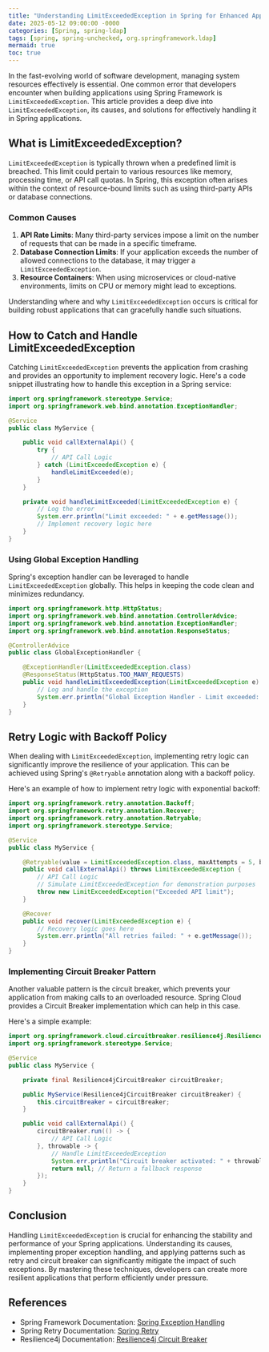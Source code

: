 ```yaml
---
title: "Understanding LimitExceededException in Spring for Enhanced Application Performance"
date: 2025-05-12 09:00:00 -0000
categories: [Spring, spring-ldap]
tags: [spring, spring-unchecked, org.springframework.ldap]
mermaid: true
toc: true
---
```



In the fast-evolving world of software development, managing system resources effectively is essential. One common error that developers encounter when building applications using Spring Framework is `LimitExceededException`. This article provides a deep dive into `LimitExceededException`, its causes, and solutions for effectively handling it in Spring applications.

## What is LimitExceededException?

`LimitExceededException` is typically thrown when a predefined limit is breached. This limit could pertain to various resources like memory, processing time, or API call quotas. In Spring, this exception often arises within the context of resource-bound limits such as using third-party APIs or database connections.

### Common Causes

1. **API Rate Limits**: Many third-party services impose a limit on the number of requests that can be made in a specific timeframe. 
2. **Database Connection Limits**: If your application exceeds the number of allowed connections to the database, it may trigger a `LimitExceededException`.
3. **Resource Containers**: When using microservices or cloud-native environments, limits on CPU or memory might lead to exceptions.

Understanding where and why `LimitExceededException` occurs is critical for building robust applications that can gracefully handle such situations.

## How to Catch and Handle LimitExceededException

Catching `LimitExceededException` prevents the application from crashing and provides an opportunity to implement recovery logic. Here's a code snippet illustrating how to handle this exception in a Spring service:

```java
import org.springframework.stereotype.Service;
import org.springframework.web.bind.annotation.ExceptionHandler;

@Service
public class MyService {

    public void callExternalApi() {
        try {
            // API Call Logic
        } catch (LimitExceededException e) {
            handleLimitExceeded(e);
        }
    }

    private void handleLimitExceeded(LimitExceededException e) {
        // Log the error
        System.err.println("Limit exceeded: " + e.getMessage());
        // Implement recovery logic here
    }
}
```

### Using Global Exception Handling

Spring's exception handler can be leveraged to handle `LimitExceededException` globally. This helps in keeping the code clean and minimizes redundancy.

```java
import org.springframework.http.HttpStatus;
import org.springframework.web.bind.annotation.ControllerAdvice;
import org.springframework.web.bind.annotation.ExceptionHandler;
import org.springframework.web.bind.annotation.ResponseStatus;

@ControllerAdvice
public class GlobalExceptionHandler {

    @ExceptionHandler(LimitExceededException.class)
    @ResponseStatus(HttpStatus.TOO_MANY_REQUESTS)
    public void handleLimitExceededException(LimitExceededException e) {
        // Log and handle the exception
        System.err.println("Global Exception Handler - Limit exceeded: " + e.getMessage());
    }
}
```

## Retry Logic with Backoff Policy

When dealing with `LimitExceededException`, implementing retry logic can significantly improve the resilience of your application. This can be achieved using Spring's `@Retryable` annotation along with a backoff policy.

Here's an example of how to implement retry logic with exponential backoff:

```java
import org.springframework.retry.annotation.Backoff;
import org.springframework.retry.annotation.Recover;
import org.springframework.retry.annotation.Retryable;
import org.springframework.stereotype.Service;

@Service
public class MyService {

    @Retryable(value = LimitExceededException.class, maxAttempts = 5, backoff = @Backoff(delay = 2000, multiplier = 2))
    public void callExternalApi() throws LimitExceededException {
        // API Call Logic
        // Simulate LimitExceededException for demonstration purposes
        throw new LimitExceededException("Exceeded API limit");
    }

    @Recover
    public void recover(LimitExceededException e) {
        // Recovery logic goes here
        System.err.println("All retries failed: " + e.getMessage());
    }
}
```

### Implementing Circuit Breaker Pattern

Another valuable pattern is the circuit breaker, which prevents your application from making calls to an overloaded resource. Spring Cloud provides a Circuit Breaker implementation which can help in this case.

Here's a simple example:

```java
import org.springframework.cloud.circuitbreaker.resilience4j.Resilience4jCircuitBreaker;
import org.springframework.stereotype.Service;

@Service
public class MyService {

    private final Resilience4jCircuitBreaker circuitBreaker;

    public MyService(Resilience4jCircuitBreaker circuitBreaker) {
        this.circuitBreaker = circuitBreaker;
    }

    public void callExternalApi() {
        circuitBreaker.run(() -> {
            // API Call Logic
        }, throwable -> {
            // Handle LimitExceededException
            System.err.println("Circuit breaker activated: " + throwable.getMessage());
            return null; // Return a fallback response
        });
    }
}
```

## Conclusion

Handling `LimitExceededException` is crucial for enhancing the stability and performance of your Spring applications. Understanding its causes, implementing proper exception handling, and applying patterns such as retry and circuit breaker can significantly mitigate the impact of such exceptions. By mastering these techniques, developers can create more resilient applications that perform efficiently under pressure.

## References

- Spring Framework Documentation: [Spring Exception Handling](https://docs.spring.io/spring-framework/docs/current/reference/html/web.html#mvc-exceptionhandling)
- Spring Retry Documentation: [Spring Retry](https://spring.io/projects/spring-retry)
- Resilience4j Documentation: [Resilience4j Circuit Breaker](https://resilience4j.readme.io/docs/circuitbreaker)